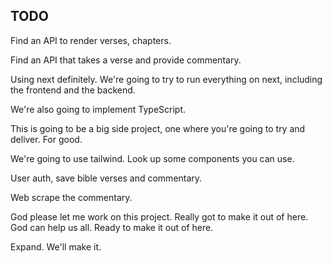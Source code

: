 ## TODO

Find an API to render verses, chapters.

Find an API that takes a verse and provide commentary.

Using next definitely. We're going to try to run everything on next, including the frontend and the backend.

We're also going to implement TypeScript.

This is going to be a big side project, one where you're going to try and deliver. For good.

We're going to use tailwind. Look up some components you can use. 

User auth, save bible verses and commentary.

Web scrape the commentary. 

God please let me work on this project. Really got to make it out of here. God can help us all. Ready to make it out of here. 

Expand. We'll make it.
